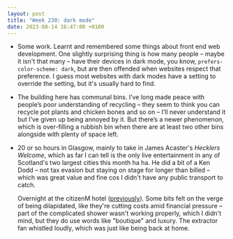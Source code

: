 ```yaml
---
layout: post
title: "Week 230: dark mode"
date: 2023-08-14 16:47:00 +0100
---
```


- Some work. Learnt and remembered some things about front end web development. One slightly surprising thing is how many people – maybe it isn't that many – have their devices in dark mode, you know, `prefers-color-scheme: dark`, but are then offended when websites respect that preference. I guess most websites with dark modes have a setting to override the setting, but it's usually hard to find.

- The building here has communal bins. I’ve long made peace with people’s poor understanding of recycling – they seem to think you can recycle pot plants and chicken bones and so on – I’ll never understand it but I’ve given up being annoyed by it. But there’s a newer phenomenon, which is over-filling a rubbish bin when there are at least two other bins alongside with plenty of space left.

- 20 or so hours in Glasgow, mainly to take in James Acaster's <cite>Hecklers Welcome</cite>, which as far I can tell is the only live entertainment in any of Scotland's two largest cities this month ha ha. He did a bit of a Ken Dodd – not tax evasion but staying on stage for longer than billed – which was great value and fine cos I didn't have any public transport to catch.

  Overnight at the citizenM hotel ([previously](/2022/08/week-179)). Some bits felt on the verge of being dilapidated, like they're cutting costs amid financial pressure – part of the complicated shower wasn't working properly, which I didn't mind, but they do use words like "boutique" and luxury. The extractor fan whistled loudly, which was just like being back at home.
